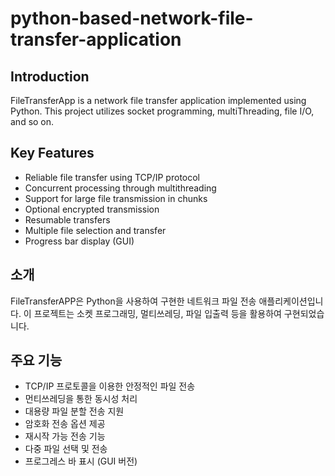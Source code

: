 # python-based-network-file-transfer-application

## Introduction

FileTransferApp is a network file transfer application implemented using Python. This project utilizes socket programming, multiThreading, file I/O, and so on.

## Key Features

- Reliable file transfer using TCP/IP protocol
- Concurrent processing through multithreading
- Support for large file transmission in chunks
- Optional encrypted transmission
- Resumable transfers
- Multiple file selection and transfer
- Progress bar display (GUI)

## 소개

FileTransferAPP은 Python을 사용하여 구현한 네트워크 파일 전송 애플리케이션입니다. 이 프로젝트는 소켓 프로그래밍, 멀티쓰레딩, 파일 입출력 등을 활용하여 구현되었습니다.

## 주요 기능

- TCP/IP 프로토콜을 이용한 안정적인 파일 전송
- 먼티쓰레딩을 통한 동시성 처리
- 대용량 파일 분할 전송 지원
- 암호화 전송 옵션 제공
- 재시작 가능 전송 기능
- 다중 파일 선택 및 전송
- 프로그레스 바 표시 (GUI 버전)

